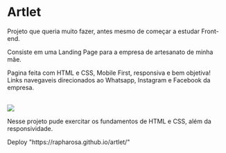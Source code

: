 # Artlet
<p>Projeto que queria muito fazer, antes mesmo de começar a estudar Front-end.</p>
<p>Consiste em uma Landing Page para a empresa de artesanato de minha mãe.</p>
<p>Pagina feita com HTML e CSS, Mobile First, responsiva e bem objetiva! Links navegaveis direcionados ao Whatsapp, Instagram e Facebook da empresa.</p>
<br>
<img src="https://user-images.githubusercontent.com/85590638/156458916-fd5e7360-4aed-4446-8c70-d4a077ddb09f.png" align=center>
<br>
<p>Nesse projeto pude exercitar os fundamentos de HTML e CSS, além da responsividade.</p>
Deploy  "https://rapharosa.github.io/artlet/"

